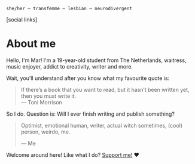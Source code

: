 `she/her — transfemme — lesbian — neurodivergent`

<span class="sociallinks">[social links]</span>

# About me
Hello, I'm Mar! I'm a 19-year-old student from The Netherlands, waitress, music enjoyer, addict to creativity, writer and more.

Wait, you'll understand after you know what my favourite quote is:

> <div>If there&#x2019;s a book that you want to read, but it hasn&#x2019;t been written yet, then you must write it.</div>
> 
> <div>&#x2015; Toni Morrison</div>

So I do. Question is: Will I ever finish writing and publish something?

> Optimist, emotional human, writer, actual witch sometimes, (cool) person, weirdo, me.
> 
> <div>&#x2015; Me</div>

Welcome around here! Like what I do? [Support me!](/p/support) ❤️